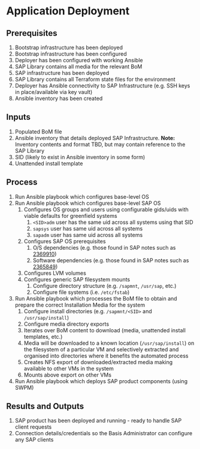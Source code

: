 # Application Deployment

## Prerequisites

1. Bootstrap infrastructure has been deployed
1. Bootstrap infrastructure has been configured
1. Deployer has been configured with working Ansible
1. SAP Library contains all media for the relevant BoM
1. SAP infrastructure has been deployed
1. SAP Library contains all Terraform state files for the environment
1. Deployer has Ansible connectivity to SAP Infrastructure (e.g. SSH keys in place/available via key vault)
1. Ansible inventory has been created

## Inputs

1. Populated BoM file
1. Ansible inventory that details deployed SAP Infrastructure. **Note:** Inventory contents and format TBD, but may contain reference to the SAP Library
1. SID (likely to exist in Ansible inventory in some form)
1. Unattended install template

## Process

1. Run Ansible playbook which configures base-level OS
1. Run Ansible playbook which configures base-level SAP OS
   1. Configures OS groups and users using configurable gids/uids with viable defaults for greenfield systems
      1. `<SID>adm` user has the same uid across all systems using that SID
      1. `sapsys` user has same uid across all systems
      1. `sapadm` user has same uid across all systems
   1. Configures SAP OS prerequisites
      1. O/S dependencies (e.g. those found in SAP notes such as [2369910](https://launchpad.support.sap.com/#/notes/2369910))
      1. Software dependencies (e.g. those found in SAP notes such as [2365849](https://launchpad.support.sap.com/#/notes/2365849))
   1. Configures LVM volumes
   1. Configures generic SAP filesystem mounts
      1. Configure directory structure (e.g. `/sapmnt`, `/usr/sap`, etc.)
      1. Configure file systems (i.e. `/etc/fstab`)
1. Run Ansible playbook which processes the BoM file to obtain and prepare the correct Installation Media for the system
   1. Configure install directories (e.g. `/sapmnt/<SID>` and `/usr/sap/install`)
   1. Configure media directory exports
   1. Iterates over BoM content to download (media, unattended install templates, etc.)
   1. Media will be downloaded to a known location (`/usr/sap/install`) on the filesystem of a particular VM and selectively extracted and organised into directories where it benefits the automated process
   1. Creates NFS export of downloaded/extracted media making available to other VMs in the system
   1. Mounts above export on other VMs
1. Run Ansible playbook which deploys SAP product components (using SWPM)

## Results and Outputs

1. SAP product has been deployed and running - ready to handle SAP client requests
1. Connection details/credentials so the Basis Administrator can configure any SAP clients
